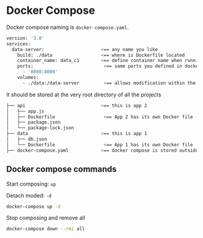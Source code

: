 # Docker Compose

Docker compose naming is `docker-compose.yaml`.

```bash
version: '3.8'                     
services:
  data-server:                     <== any name you like
    build: ./data                  <== where is Dockerfile located
    container_name: data_c1        <== define container name when running
    ports:                          <== same ports you defined in docker file
      - '8080:8080'
    volumes:
      - ./data:/data-server         <== allows modification within the local file and not the container
```

It should be stored at the very root directory of all the projects

```bash
├── api                            <== this is app 2
│   ├── app.js
│   ├── Dockerfile                  <== App 2 has its own Docker file
│   ├── package.json
│   └── package-lock.json
├── data                           <== this is app 1
│   ├── db.json
│   └── Dockerfile                  <== App 1 has its own Docker file
├── docker-compose.yaml            <== docker compose is stored outsidde
```

## Docker compose commands

Start composing: `up`

Detach moded: `-d`

```bash
docker-compose up -d
```

Stop composing and remove all

```bash
docker-compose down --rmi all
```




